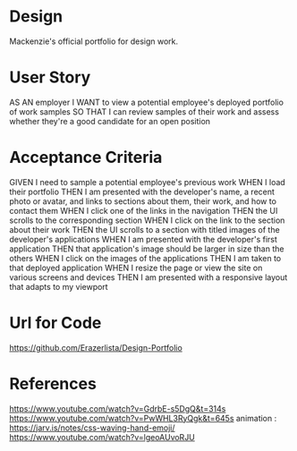 # Design

Mackenzie's official portfolio for design work.

# User Story

AS AN employer
I WANT to view a potential employee's deployed portfolio of work samples
SO THAT I can review samples of their work and assess whether they're a good candidate for an open position

# Acceptance Criteria

GIVEN I need to sample a potential employee's previous work
WHEN I load their portfolio
THEN I am presented with the developer's name, a recent photo or avatar, and links to sections about them, their work, and how to contact them
WHEN I click one of the links in the navigation
THEN the UI scrolls to the corresponding section
WHEN I click on the link to the section about their work
THEN the UI scrolls to a section with titled images of the developer's applications
WHEN I am presented with the developer's first application
THEN that application's image should be larger in size than the others
WHEN I click on the images of the applications
THEN I am taken to that deployed application
WHEN I resize the page or view the site on various screens and devices
THEN I am presented with a responsive layout that adapts to my viewport

# Url for Code

https://github.com/Erazerlista/Design-Portfolio

# References

https://www.youtube.com/watch?v=GdrbE-s5DgQ&t=314s
https://www.youtube.com/watch?v=PwWHL3RyQgk&t=645s
animation : https://jarv.is/notes/css-waving-hand-emoji/
https://www.youtube.com/watch?v=lgeoAUvoRJU
